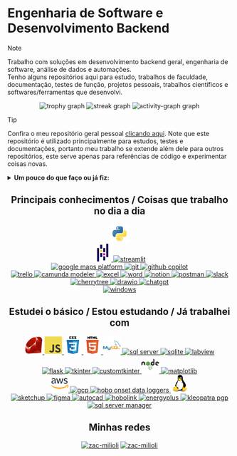 # Engenharia de Software e Desenvolvimento Backend
> [!NOTE]
>Trabalho com soluções em desenvolvimento backend geral, engenharia de software, análise de dados e automações.<br>Tenho alguns repositórios aqui para estudo, trabalhos de faculdade, documentação, testes de função, projetos pessoais, trabalhos científicos e softwares/ferramentas que desenvolvi. 


<div align="center">
  <img src="https://github-profile-trophy.vercel.app?username=Zac-Milioli&theme=buddhism&column=3&row=1&margin-w=0&margin-h=0&no-bg=true&no-frame=true&order=4" height="140" alt="trophy graph"  />
  <img src="https://streak-stats.demolab.com?user=Zac-Milioli&locale=pt-br&mode=weekly&theme=swift&hide_border=true&border_radius=0&order=3" height="160" alt="streak graph"  />
  <img src="https://github-readme-activity-graph.vercel.app/graph?username=Zac-Milioli&radius=16&theme=high-contrast&area=true&order=5&hide_border=true&hide_title=true" height="350" alt="activity-graph graph"  />
</div>


> [!TIP]
> Confira o meu repositório geral pessoal [clicando aqui](https://github.com/Zac-Milioli/Code_Testing_and_General_Functions). Note que este repositório é utilizado principalmente para estudos, testes e documentações, portanto meu trabalho se extende além dele para outros repositórios, este serve apenas para referências de código e experimentar coisas novas.

<details><summary><strong>Um pouco do que faço ou já fiz:</strong></summary>

- Desenvolvimento de software
- POO
- Engenharia de dados
- Automação de processos
- Documentação de projeto
- Modelagem de processos
- Pesquisa automatizada
- Criação, manipulação e busca em banco de dados
- Frontend com python (streamlit, tkinter e customtkinter)
- Design de interface
- Levantamento de requisitos
- Testes unitários
- Scrum
- Kanban
- Apresentação de software, ideias e pesquisas
- Participação na escrita de artigos científicos
- Lean thinking
- Diagrama de classes
- Diagrama de caso de uso
- Storytelling
- User stories
- Brainstorming

</details>


<h2 align="center">Principais conhecimentos / Coisas que trabalho no dia a dia</h2>
<p align="center"> 
<a href="https://www.python.org" target="_blank" rel="noreferrer"> <img src="https://raw.githubusercontent.com/devicons/devicon/master/icons/python/python-original.svg" alt="python" width="40" height="40"/> </a> 
<br>
<a href="https://pandas.pydata.org/" target="_blank" rel="noreferrer"> <img src="https://raw.githubusercontent.com/devicons/devicon/2ae2a900d2f041da66e950e4d48052658d850630/icons/pandas/pandas-original.svg" alt="pandas" width="40" height="40"/> </a>
<a href="https://streamlit.io/" target="_blank" rel="noreferrer"> <img src="https://streamlit.io/images/brand/streamlit-mark-color.svg" alt="streamlit" width="40" height="40"/> </a>
<br>
<a href="https://mapsplatform.google.com/" target="_blank" rel="noreferrer"> <img src="https://fonts.gstatic.com/s/i/productlogos/maps/v7/192px.svg" alt="google maps platform" width="40" height="40"/> </a>
<a href="https://git-scm.com/" target="_blank" rel="noreferrer"> <img src="https://www.vectorlogo.zone/logos/git-scm/git-scm-icon.svg" alt="git" width="40" height="40"/> </a>
<a href="https://github.com/features/copilot" target="_blank" rel="noreferrer"> <img src="https://seeklogo.com/images/G/github-copilot-logo-C25AFBDF08-seeklogo.com.png" alt="github copilot" width="40" height="40"/> </a>
<br>
<a href="https://trello.com/pt-BR?&aceid=&adposition=&adgroup=148159506607&campaign=19269516466&creative=641463051732&device=c&keyword=trello&matchtype=e&network=g&placement=&ds_kids=p74543507295&ds_e=GOOGLE&ds_eid=700000001557344&ds_e1=GOOGLE&gad_source=1&gclid=CjwKCAjw5qC2BhB8EiwAvqa41n3CpvAamA1hEodEq_FhiXOpzfo6MFESOAR8YsdNVyX6ISaCBihs1RoCemkQAvD_BwE&gclsrc=aw.ds" target="_blank" rel="noreferrer"> <img src="https://cdn.icon-icons.com/icons2/3053/PNG/512/trello_macos_bigsur_icon_189616.png" alt="trello" width="40" height="40"/> </a>
<a href="https://camunda.com/download/modeler/" target="_blank" rel="noreferrer"> <img src="https://camunda.com/wp-content/uploads/camunda/blog-images/4-icon.png" alt="camunda modeler" width="40" height="40"/> </a>
<a href="https://www.microsoft.com/pt-br/microsoft-365/excel" target="_blank" rel="noreferrer"> <img src="https://upload.wikimedia.org/wikipedia/commons/thumb/7/73/Microsoft_Excel_2013-2019_logo.svg/1200px-Microsoft_Excel_2013-2019_logo.svg.png" alt="excel" width="40" height="40"/> </a>
<a href="https://www.microsoft.com/pt-br/microsoft-365/word" target="_blank" rel="noreferrer"> <img src="https://upload.wikimedia.org/wikipedia/commons/thumb/8/8d/Microsoft_Word_2013-2019_logo.svg/1200px-Microsoft_Word_2013-2019_logo.svg.png" alt="word" width="40" height="40"/> </a>
<a href="https://www.notion.so/pt-br" target="_blank" rel="noreferrer"> <img src="https://upload.wikimedia.org/wikipedia/commons/thumb/e/e9/Notion-logo.svg/2048px-Notion-logo.svg.png" alt="notion" width="40" height="40"/> </a>
<a href="https://postman.com" target="_blank" rel="noreferrer"> <img src="https://www.vectorlogo.zone/logos/getpostman/getpostman-icon.svg" alt="postman" width="40" height="40"/> </a>
<a href="https://slack.com/intl/pt-br" target="_blank" rel="noreferrer"> <img src="https://encrypted-tbn0.gstatic.com/images?q=tbn:ANd9GcQfkefdT7j2aMVYVH2HICKIOFQ29BKEaqOLORSFSqbhSA&s" alt="slack" width="40" height="40"/> </a>
<a href="https://www.giuspen.net/cherrytree/" target="_blank" rel="noreferrer"> <img src="https://www.kali.org/tools/cherrytree/images/cherrytree-logo.svg" alt="cherrytree" width="40" height="40"/> </a>
<a href="https://www.google.com/url?sa=t&rct=j&q=&esrc=s&source=web&cd=&cad=rja&uact=8&ved=2ahUKEwjhvJLxr5iIAxUaLrkGHSaUCZwQFnoECB0QAQ&url=https%3A%2F%2Fapp.diagrams.net%2F&usg=AOvVaw28S23h4_WI8toant9FYDpi&opi=89978449" target="_blank" rel="noreferrer"> <img src="https://store-images.s-microsoft.com/image/apps.1409.13851527096222888.2b60149a-04a5-4578-a6b2-d7b7377332d5.c22d8e97-4d44-4304-9bd2-55f9d29c0f82" alt="drawio" width="40" height="40"/> </a>
<a href="https://www.google.com/url?sa=t&rct=j&q=&esrc=s&source=web&cd=&cad=rja&uact=8&ved=2ahUKEwi__r-NsJiIAxXzIbkGHdXzHDEQFnoECAkQAQ&url=https%3A%2F%2Fopenai.com%2Fchatgpt%2F&usg=AOvVaw1ZumOaGlg5o8_PrNzZDmeO&opi=89978449" target="_blank" rel="noreferrer"> <img src="https://freepnglogo.com/images/all_img/1700403373logo-chatgpt-png.png" alt="chatgpt" width="40" height="40"/> </a>
<br>
<a href="https://www.microsoft.com/pt-br/download/windows" target="_blank" rel="noreferrer"> <img src="https://cdn.icon-icons.com/icons2/2235/PNG/512/windows_os_logo_icon_134674.png" alt="windows" width="40" height="40"/> </a>
</p>


<h2 align="center">Estudei o básico / Estou estudando / Já trabalhei com</h2>
<p align="center">
<a href="https://www.ruby-lang.org/en/" target="_blank" rel="noreferrer"> <img src="https://raw.githubusercontent.com/devicons/devicon/master/icons/ruby/ruby-original.svg" alt="ruby" width="40" height="40"/> </a>
<a href="https://developer.mozilla.org/en-US/docs/Web/JavaScript" target="_blank" rel="noreferrer"> <img src="https://raw.githubusercontent.com/devicons/devicon/master/icons/javascript/javascript-original.svg" alt="javascript" width="40" height="40"/> </a>
<a href="https://www.w3schools.com/css/" target="_blank" rel="noreferrer"> <img src="https://raw.githubusercontent.com/devicons/devicon/master/icons/css3/css3-original-wordmark.svg" alt="css3" width="40" height="40"/> </a>
<a href="https://www.w3.org/html/" target="_blank" rel="noreferrer"> <img src="https://raw.githubusercontent.com/devicons/devicon/master/icons/html5/html5-original-wordmark.svg" alt="html5" width="40" height="40"/> </a>
<a href="https://www.mysql.com/" target="_blank" rel="noreferrer"> <img src="https://raw.githubusercontent.com/devicons/devicon/master/icons/mysql/mysql-original-wordmark.svg" alt="mysql" width="40" height="40"/> </a>
<a href="https://www.microsoft.com/en-us/sql-server" target="_blank" rel="noreferrer"> <img src="https://www.svgrepo.com/show/303229/microsoft-sql-server-logo.svg" alt="sql server" width="40" height="40"/> </a>
<a href="https://www.sqlite.org/" target="_blank" rel="noreferrer"> <img src="https://www.vectorlogo.zone/logos/sqlite/sqlite-icon.svg" alt="sqlite" width="40" height="40"/> </a>
<a href="https://www.ni.com/en/support/downloads/software-products/download.labview.html?srsltid=AfmBOopZ8mLZkQ4k2aQ7vz8_MvIgPaEskChOLXk9LBlO3-BRtIDiRqlL#544096" target="_blank" rel="noreferrer"> <img src="https://seeklogo.com/images/N/national-instruments-labview-logo-789253587D-seeklogo.com.png" alt="labview" width="40" height="40"/> </a>  
<br>
<a href="https://flask.palletsprojects.com/en/3.0.x/" target="_blank" rel="noreferrer"> <img src="https://play-lh.googleusercontent.com/keVVojxW-b11NTKWZg8GulfLlhqBpATvqGFViblYsI0fxW_8a0sIPgyRlB94Gu1AQMY" alt="flask" width="40" height="40"/> </a>
<a href="https://docs.python.org/pt-br/3/library/tkinter.html" target="_blank" rel="noreferrer"> <img src="https://blogger.googleusercontent.com/img/b/R29vZ2xl/AVvXsEiI0t0Y9CTxpGbvzomIpNd5bb4e-8lny0qrPJLBygCDMTNroCdk7FH9icIGwHPO7-SdPYBZWnvs7-I7aSf1F03kmFlFsCMdKNBMFd7B8_VGkxMQgKYhYHXJy76TxjdJERo_tNuoxkn3QgU/s200/tkinter-pluma.png" alt="tkinter" width="40" height="40"/> </a>
<a href="https://customtkinter.tomschimansky.com/" target="_blank" rel="noreferrer"> <img src="https://customtkinter.tomschimansky.com/img/icon.ico" alt="customtkinter" width="40" height="40"/> </a>
<a href="https://nodejs.org" target="_blank" rel="noreferrer"> <img src="https://raw.githubusercontent.com/devicons/devicon/master/icons/nodejs/nodejs-original-wordmark.svg" alt="nodejs" width="40" height="40"/> </a>
<a href="https://matplotlib.org/" target="_blank" rel="noreferrer"> <img src="https://matplotlib.org/_static/images/documentation.svg" alt="matplotlib" width="40" height="40"/> </a>
<br>
<a href="https://aws.amazon.com" target="_blank" rel="noreferrer"> <img src="https://raw.githubusercontent.com/devicons/devicon/master/icons/amazonwebservices/amazonwebservices-original-wordmark.svg" alt="aws" width="40" height="40"/> </a>
<a href="https://cloud.google.com" target="_blank" rel="noreferrer"> <img src="https://www.vectorlogo.zone/logos/google_cloud/google_cloud-icon.svg" alt="gcp" width="40" height="40"/> </a>
<a href="https://www.onsetcomp.com/" target="_blank" rel="noreferrer"> <img src="https://aeeeast.org/wp-content/uploads/2021/04/hobo-800-300x300.png" alt="hobo onset data loggers" width="40" height="40"/> </a>
<a href="https://www.linux.org/" target="_blank" rel="noreferrer"> <img src="https://raw.githubusercontent.com/devicons/devicon/master/icons/linux/linux-original.svg" alt="linux" width="40" height="40"/> </a>
<br>
<a href="https://www.sketchup.com/en" target="_blank" rel="noreferrer"> <img src="https://gdm-catalog-fmapi-prod.imgix.net/ProductLogo/dedd4569-445b-4cc1-bb86-7936010ab81c.png" alt="sketchup" width="40" height="40"/> </a>
<a href="https://www.figma.com/" target="_blank" rel="noreferrer"> <img src="https://www.vectorlogo.zone/logos/figma/figma-icon.svg" alt="figma" width="40" height="40"/> </a>
<a href="https://www.autodesk.com.br/products/autocad/overview?mktvar002=4256074|SEM|9512744040|97940431838|kwd-14891210&utm_source=GGL&utm_medium=SEM&utm_campaign=GGL_ACAD_AutoCAD_AMER_BR_eComm_SEM_BR_New_EX_ADSK_4256074_General&utm_id=4256074&utm_term=kwd-14891210&mkwid=s6Jputym7|pcrid|697988727349|pkw|autocad|pmt|e|pdv|c|slid||pgrid|97940431838|ptaid|kwd-14891210|pid|&utm_medium=cpc&utm_source=google&utm_campaign=GGL_AME_AutoCAD_AMER_BR_eComm_SEM_BR_New_EX_ADSK_3360535_General&utm_term=autocad&utm_content=s6Jputym7|pcrid|697988727349|pkw|autocad|pmt|e|pdv|c|slid||pgrid|97940431838|ptaid|kwd-14891210|&gad_source=1&gclid=Cj0KCQjwltKxBhDMARIsAG8KnqXa2-dXZYFOKcrbX7DPpwGGIqFDZ_Qn2olFTadqRPeiETe3GpQ-kVkaAg-aEALw_wcB&term=1-YEAR&tab=subscription&plc=ACDIST" target="_blank" rel="noreferrer"> <img src="https://seeklogo.com/images/A/autocad-logo-69326D7728-seeklogo.com.png" alt="autocad" width="40" height="40"/> </a>
<a href="https://www.onsetcomp.com/products/software/hobolink" target="_blank" rel="noreferrer"> <img src="https://www.onsetcomp.com/sites/default/files/2022-10/hobolink-logo.png" alt="hobolink" width="40" height="40"/> </a> 
<a href="https://energyplus.net/" target="_blank" rel="noreferrer"> <img src="https://energyplus.net/assets/images/eplus_logo.png" alt="energyplus" width="40" height="40"/> </a>
<a href="https://www.openpgp.org/software/kleopatra/" target="_blank" rel="noreferrer"> <img src="https://miro.medium.com/v2/resize:fit:1358/1*4uIoctWAaf5icg5XzPpy_w.png" alt="kleopatra pgp" width="40" height="40"/> </a>
<a href="https://learn.microsoft.com/pt-br/sql/ssms/download-sql-server-management-studio-ssms?view=sql-server-ver16" target="_blank" rel="noreferrer"> <img src="https://wakatime.com/static/img/editor-icons/sql-server-management-studio-128.png" alt="sql server manager" width="40" height="40"/> </a>
</p>


<h2 align="center">Minhas redes</h2>
<p align="center">
<a href="https://linkedin.com/in/zac-milioli" target="blank"><img align="center" src="https://raw.githubusercontent.com/rahuldkjain/github-profile-readme-generator/master/src/images/icons/Social/linked-in-alt.svg" alt="zac-milioli" height="30" width="40" /></a>
<a href="https://instagram.com/zac-milioli" target="blank"><img align="center" src="https://raw.githubusercontent.com/rahuldkjain/github-profile-readme-generator/master/src/images/icons/Social/instagram.svg" alt="zac-milioli" height="30" width="40" /></a>
</p>
